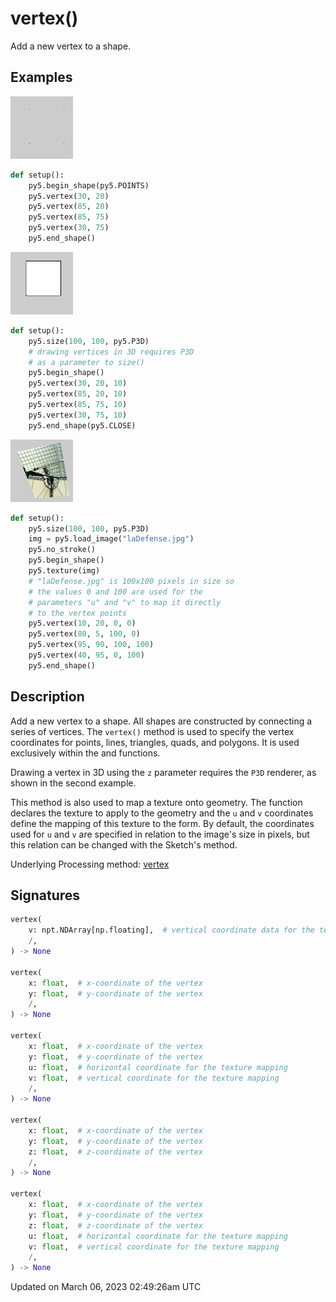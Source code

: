 # vertex()

Add a new vertex to a shape.

## Examples

<div class="example-table">

<div class="example-row"><div class="example-cell-image">

![example picture for vertex()](/images/reference/Sketch_vertex_0.png)

</div><div class="example-cell-code">

```python
def setup():
    py5.begin_shape(py5.POINTS)
    py5.vertex(30, 20)
    py5.vertex(85, 20)
    py5.vertex(85, 75)
    py5.vertex(30, 75)
    py5.end_shape()
```

</div></div>

<div class="example-row"><div class="example-cell-image">

![example picture for vertex()](/images/reference/Sketch_vertex_1.png)

</div><div class="example-cell-code">

```python
def setup():
    py5.size(100, 100, py5.P3D)
    # drawing vertices in 3D requires P3D
    # as a parameter to size()
    py5.begin_shape()
    py5.vertex(30, 20, 10)
    py5.vertex(85, 20, 10)
    py5.vertex(85, 75, 10)
    py5.vertex(30, 75, 10)
    py5.end_shape(py5.CLOSE)
```

</div></div>

<div class="example-row"><div class="example-cell-image">

![example picture for vertex()](/images/reference/Sketch_vertex_2.png)

</div><div class="example-cell-code">

```python
def setup():
    py5.size(100, 100, py5.P3D)
    img = py5.load_image("laDefense.jpg")
    py5.no_stroke()
    py5.begin_shape()
    py5.texture(img)
    # "laDefense.jpg" is 100x100 pixels in size so
    # the values 0 and 100 are used for the
    # parameters "u" and "v" to map it directly
    # to the vertex points
    py5.vertex(10, 20, 0, 0)
    py5.vertex(80, 5, 100, 0)
    py5.vertex(95, 90, 100, 100)
    py5.vertex(40, 95, 0, 100)
    py5.end_shape()
```

</div></div>

</div>

## Description

Add a new vertex to a shape. All shapes are constructed by connecting a series of vertices. The `vertex()` method is used to specify the vertex coordinates for points, lines, triangles, quads, and polygons. It is used exclusively within the [](sketch_begin_shape) and [](sketch_end_shape) functions.

Drawing a vertex in 3D using the `z` parameter requires the `P3D` renderer, as shown in the second example.

This method is also used to map a texture onto geometry. The [](sketch_texture) function declares the texture to apply to the geometry and the `u` and `v` coordinates define the mapping of this texture to the form. By default, the coordinates used for `u` and `v` are specified in relation to the image's size in pixels, but this relation can be changed with the Sketch's [](sketch_texture_mode) method.

Underlying Processing method: [vertex](https://processing.org/reference/vertex_.html)

## Signatures

```python
vertex(
    v: npt.NDArray[np.floating],  # vertical coordinate data for the texture mapping
    /,
) -> None

vertex(
    x: float,  # x-coordinate of the vertex
    y: float,  # y-coordinate of the vertex
    /,
) -> None

vertex(
    x: float,  # x-coordinate of the vertex
    y: float,  # y-coordinate of the vertex
    u: float,  # horizontal coordinate for the texture mapping
    v: float,  # vertical coordinate for the texture mapping
    /,
) -> None

vertex(
    x: float,  # x-coordinate of the vertex
    y: float,  # y-coordinate of the vertex
    z: float,  # z-coordinate of the vertex
    /,
) -> None

vertex(
    x: float,  # x-coordinate of the vertex
    y: float,  # y-coordinate of the vertex
    z: float,  # z-coordinate of the vertex
    u: float,  # horizontal coordinate for the texture mapping
    v: float,  # vertical coordinate for the texture mapping
    /,
) -> None
```

Updated on March 06, 2023 02:49:26am UTC

